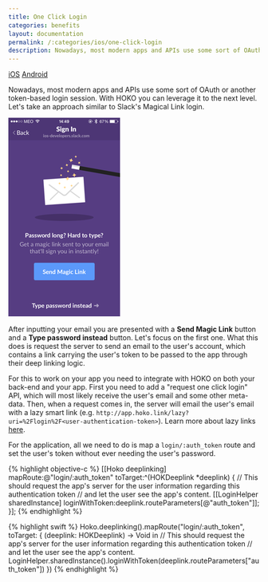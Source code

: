 ```yaml
---
title: One Click Login
categories: benefits
layout: documentation
permalink: /:categories/ios/one-click-login
description: Nowadays, most modern apps and APIs use some sort of OAuth or another token-based login session. With HOKO you can leverage it to the next level.
---
```


<a href="#" class="tab active">iOS</a>
<a href="http://support.hokolinks.com/benefits/android/one-click-login/" class="tab">Android</a>

Nowadays, most modern apps and APIs use some sort of OAuth or another token-based login session. With HOKO you can leverage it to the next level. Let's take an approach similar to Slack's Magical Link login.

![](/assets/images/slack-one-click-login.png)

After inputting your email you are presented with a **Send Magic Link** button and a **Type password instead** button. Let's focus on the first one. What this does is request the server to send an email to the user's account, which contains a link carrying the user's token to be passed to the app through their deep linking logic.

For this to work on your app you need to integrate with HOKO on both your back-end and your app. First you need to add a "request one click login" API, which will most likely receive the user's email and some other meta-data. Then, when a request comes in, the server will email the user's email with a lazy smart link (e.g. `http://app.hoko.link/lazy?uri=%2Flogin%2F<user-authentication-token>`). Learn more about lazy links <a href="http://support.hokolinks.com/api/rest-creating-lazy-smartlinks" target="_blank">here</a>.

For the application, all we need to do is map a `login/:auth_token` route and set the user's token without ever needing the user's password.

{% highlight objective-c %}
[[Hoko deeplinking] mapRoute:@"login/:auth_token"
                    toTarget:^(HOKDeeplink *deeplink) {
  // This should request the app's server for the user information regarding this authentication token
  // and let the user see the app's content.
  [[LoginHelper sharedInstance] loginWithToken:deeplink.routeParameters[@"auth_token"]];
}];
{% endhighlight %}

{% highlight swift %}
Hoko.deeplinking().mapRoute("login/:auth_token", toTarget: {
  (deeplink: HOKDeeplink) -> Void in
    // This should request the app's server for the user information regarding this authentication token
    // and let the user see the app's content.
    LoginHelper.sharedInstance().loginWithToken(deeplink.routeParameters["auth_token"])
})
{% endhighlight %}
